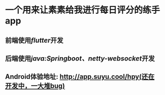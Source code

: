 # 一个用来让素素给我进行每日评分的练手app
## 前端使用***flutter***开发
## 后端使用***java:Springboot、netty-websocket***开发
## Android体验地址: http://app.suyu.cool/hpy(还在开发中，一大堆bug)